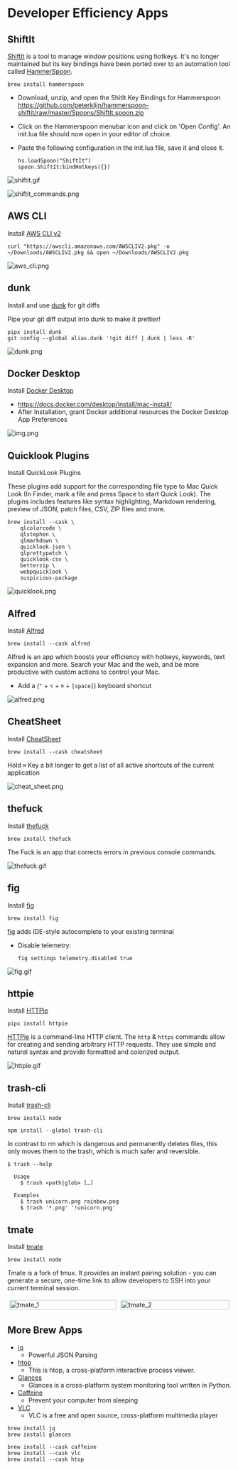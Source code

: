 # Developer Efficiency Apps

## ShiftIt

[ShiftIt] is a tool to manage window positions using hotkeys. It's no longer
maintained but its key bindings have been ported over to an automation tool
called [HammerSpoon].

```shell
brew install hammerspoon
```

- Download, unzip, and open the ShitIt Key Bindings for Hammerspoon
  https://github.com/peterklijn/hammerspoon-shiftit/raw/master/Spoons/ShiftIt.spoon.zip

- Click on the Hammerspoon menubar icon and click on 'Open Config'. An init.lua file should now
  open in your editor of choice.

- Paste the following configuration in the init.lua file, save it and close it.

    ```text
    hs.loadSpoon("ShiftIt")
    spoon.ShiftIt:bindHotkeys({})
    ```

![shiftit.gif](_static/shiftit.gif)

![shiftit_commands.png](_static/shiftit_commands.png)

## AWS CLI

Install [AWS CLI v2]

```shell
curl "https://awscli.amazonaws.com/AWSCLIV2.pkg" -o ~/Downloads/AWSCLIV2.pkg && open ~/Downloads/AWSCLIV2.pkg
```

![aws_cli.png](_static/aws_cli.png)

## dunk

Install and use [dunk] for git diffs

Pipe your git diff output into dunk to make it prettier!

```shell
pipx install dunk
git config --global alias.dunk '!git diff | dunk | less -R'
```

![dunk.png](_static/dunk.png)

## Docker Desktop

Install [Docker Desktop]

- https://docs.docker.com/desktop/install/mac-install/
- After Installation, grant Docker additional resources the Docker Desktop
  App Preferences

![img.png](_static/docker_desktop.png)

## Quicklook Plugins

Install QuickLook Plugins

These plugins add support for the corresponding file type to Mac Quick Look (In Finder, mark a
file and press Space to start Quick Look). The plugins includes features like syntax
highlighting, Markdown rendering, preview of JSON, patch files, CSV, ZIP files and more.

```shell
brew install --cask \
    qlcolorcode \
    qlstephen \
    qlmarkdown \
    quicklook-json \
    qlprettypatch \
    quicklook-csv \
    betterzip \
    webpquicklook \
    suspicious-package
```

![quicklook.png](_static/quicklook.png)

## Alfred

Install [Alfred]

```shell
brew install --cask alfred
```

Alfred is an app which boosts your efficiency with hotkeys, keywords, text expansion
and more. Search your Mac and the web, and be more productive with custom actions
to control your Mac.

- Add a (`^` + `⌥` + `⌘` + `[space]`) keyboard shortcut

![alfred.png](_static/alfred.png)

## CheatSheet

Install [CheatSheet]

```shell
brew install --cask cheatsheet
```

Hold `⌘` Key a bit longer to get a list of all active shortcuts of the current
application

![cheat_sheet.png](_static/cheat_sheet.png)

## thefuck

Install [thefuck]

```shell
brew install thefuck
```
The Fuck is an app that corrects errors in previous console commands.

![thefuck.gif](_static/thefuck.gif)

## fig

Install [fig]

```shell
brew install fig
```

[fig] adds IDE-style autocomplete to your existing terminal

- Disable telemetry:
  ```shell
  fig settings telemetry.disabled true
  ```

![fig.gif](_static/fig.gif)

## httpie

Install [HTTPie]

```shell
pipx install httpie
```

[HTTPie] is a command-line HTTP client. The `http` & `https` commands allow for creating and
sending arbitrary HTTP requests. They use simple and natural syntax and provide formatted
and colorized output.

![httpie.gif](_static/httpie.gif)

## trash-cli

Install [trash-cli]

```shell
brew install node
```

```shell
npm install --global trash-cli
```

In contrast to rm which is dangerous and permanently deletes files, this only moves them to the trash, which is much
safer and reversible.

```console
$ trash --help

  Usage
    $ trash <path|glob> […]

  Examples
    $ trash unicorn.png rainbow.png
    $ trash '*.png' '!unicorn.png'
```

## tmate

Install [tmate]

```shell
brew install node
```

Tmate is a fork of tmux. It provides an instant pairing solution - you can generate a secure, one-time 
link to allow developers to SSH into your current terminal session.  

<style>
.row {
  display: flex;
}

.column {
  flex: 33.33%;
  padding: 5px;
}
</style>

<div class="row">
  <div class="column">
    <img src="_static/tmate_1.png" alt="tmate_1" style="width:100%">
  </div>
  <div class="column">
    <img src="_static/tmate_2.png" alt="tmate_2" style="width:100%">
  </div>
</div>

## More Brew Apps

- [jq]
    - Powerful JSON Parsing
- [htop]
    - This is htop, a cross-platform interactive process viewer.
- [Glances]
    - Glances is a cross-platform system monitoring tool written in Python.
- [Caffeine]
    - Prevent your computer from sleeping
- [VLC]
    - VLC is a free and open source, cross-platform multimedia player

```shell
brew install jq
brew install glances
```

```shell
brew install --cask caffeine
brew install --cask vlc
brew install --cask htop
```

[ShiftIt]: https://github.com/peterklijn/hammerspoon-shiftit
[AWS CLI v2]: https://docs.aws.amazon.com/cli/index.html
[dunk]: https://github.com/darrenburns/dunk
[Docker Desktop]: https://www.docker.com/products/docker-desktop/
[Alfred]: https://www.alfredapp.com/
[CheatSheet]: https://www.mediaatelier.com/CheatSheet/
[VLC]: https://www.videolan.org/vlc/
[Caffeine]: https://intelliscapesolutions.com/apps/caffeine
[fig]: https://fig.io
[thefuck]: https://github.com/nvbn/thefuck
[jq]: https://stedolan.github.io/jq/
[Glances]: https://nicolargo.github.io/glances/
[htop]: https://htop.dev/
[httpie]: https://github.com/httpie/httpie
[trash-cli]: https://github.com/sindresorhus/trash-cli
[Hammerspoon]: https://github.com/Hammerspoon/hammerspoon
[tmate]: https://tmate.io/
